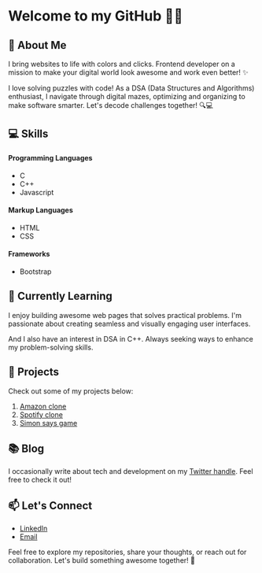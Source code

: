 # Welcome to my GitHub 👋🏻

## 🚀 About Me

I bring websites to life with colors and clicks. Frontend developer on a mission to make your digital world look awesome and work even better! ✨

I love solving puzzles with code! As a DSA (Data Structures and Algorithms) enthusiast, I navigate through digital mazes, optimizing and organizing to make software smarter. Let's decode challenges together! 🔍💻

## 💻 Skills
#### Programming Languages
- C
- C++
- Javascript
#### Markup Languages
- HTML
- CSS 
#### Frameworks
- Bootstrap

## 🌱 Currently Learning
I enjoy building awesome web pages that solves practical problems. I'm passionate about creating seamless and visually engaging user interfaces.

And I also have an interest in DSA in C++. Always seeking ways to enhance my problem-solving skills.

## 📂 Projects
Check out some of my projects below:
1. [Amazon clone](link-to-project-one)
2. [Spotify clone](link-to-project-two)
3. [Simon says game](link-to-project-three)

## 📚 Blog
I occasionally write about tech and development on my [Twitter handle](https://x.com/tiwari_ji_69). Feel free to check it out!

## 📫 Let's Connect
- [LinkedIn](https://www.linkedin.com/in/ayushtiwariji)
- [Email](mailto:ayushtiwari.personal@gmail.com)

Feel free to explore my repositories, share your thoughts, or reach out for collaboration. Let's build something awesome together! 🚀